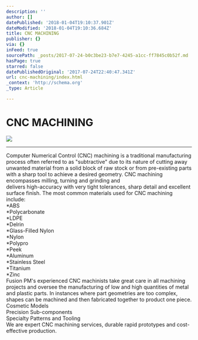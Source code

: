 ```yaml
---
description: ''
author: []
datePublished: '2018-01-04T19:10:37.901Z'
dateModified: '2018-01-04T19:10:36.684Z'
title: CNC MACHINING
publisher: {}
via: {}
inFeed: true
sourcePath: _posts/2017-07-24-b0c3be23-b7e7-4245-a1cc-ff7845c0b52f.md
hasPage: true
starred: false
datePublishedOriginal: '2017-07-24T22:40:47.341Z'
url: cnc-machining/index.html
_context: 'http://schema.org'
_type: Article

---
```

# CNC MACHINING
![](https://the-grid-user-content.s3-us-west-2.amazonaws.com/7e2ab8de-913d-43ef-b5a9-5515a09f5096.jpg)

---

Computer Numerical Control (CNC) machining is a traditional manufacturing process often referred to as "subtractive" due to its nature of cutting away unwanted material from a solid block of raw stock or from pre-existing parts with a sharp tool to achieve a desired geometry. CNC machining encompasses milling, turning and grinding and  
delivers high-accuracy with very tight tolerances, sharp detail and excellent surface finish. The most common materials used for CNC machining include:  
\*ABS  
\*Polycarbonate  
\*LDPE  
\*Delrin  
\*Glass-Filled Nylon  
\*Nylon  
\*Polypro  
\*Peek  
\*Aluminum  
\*Stainless Steel  
\*Titanium  
\*Zinc  
Fusion PM's experienced CNC machinists take great care in all machining projects and oversee the manufacturing of low and high quantities of metal and plastic parts. In instances where part geometries are too complex, shapes can be machined and then fabricated together to product one piece.  
Cosmetic Models  
Precision Sub-components  
Specialty Patterns and Tooling  
We are expert CNC machining services, durable rapid prototypes and cost-effective production.